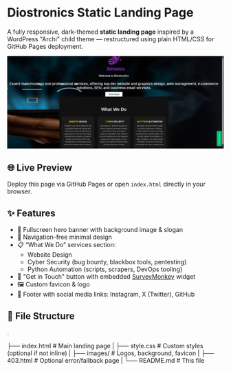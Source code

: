 # Diostronics Static Landing Page

A fully responsive, dark-themed **static landing page** inspired by a WordPress "Archi" child theme — restructured using plain HTML/CSS for GitHub Pages deployment.

![Preview](images/screenshot.png)

## 🌐 Live Preview

Deploy this page via GitHub Pages or open `index.html` directly in your browser.

## ✨ Features

- 🎨 Fullscreen hero banner with background image & slogan
- 🧭 Navigation-free minimal design
- 📋 “What We Do” services section:
  - Website Design
  - Cyber Security (bug bounty, blackbox tools, pentesting)
  - Python Automation (scripts, scrapers, DevOps tooling)
- 📮 "Get in Touch" button with embedded [SurveyMonkey](https://www.surveymonkey.com/) widget
- 🖼️ Custom favicon & logo
- 🔗 Footer with social media links: Instagram, X (Twitter), GitHub

## 📁 File Structure

.

├── index.html # Main landing page
|
├── style.css # Custom styles (optional if not inline)
|
├── images/ # Logos, background, favicon
|
├── 403.html # Optional error/fallback page
|
└── README.md # This file
